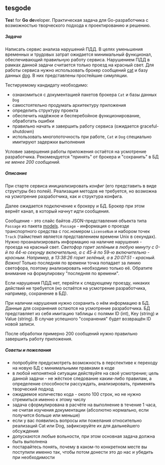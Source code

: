 ## tesgode
**Tes**t for **Go** **de**veloper. Практическая задача для Go-разработчика с возможностью творческого подхода к проектированию и решению.

##### Задача
Написать сервис анализа нарушений ПДД.
В целях уменьшения временных и трудовых затрат ожидается минимальный функционал, обеспечивающий правильную работу сервиса. Нарушением ПДД в рамках данной задачи считается только проезд на красный свет.
Для работы сервиса нужно использовать брокер сообщений [cat](https://github.com/kvolis/tesgode/tree/main/cat) и базу данных [dog](https://github.com/kvolis/tesgode/tree/main/dog). В них представлены простейшие симуляции.

Тестируемому кандидату необходимо:
- ознакомиться с документацией пакетов брокера `Cat` и базы данных `Dog`
- самостоятельно продумать архитектуру приложения
- определить структуру проекта
- обеспечить надёжное и бесперебойное функционирование, обработать ошибки
- правильно начать и завершить работу сервиса (ожидается graceful-shutdown)
- использовать многопоточность при работе, `Cat` и `Dog` специально имитируют задержки выполнения

Условие завершения работы приложения остаётся на усмотрение разработчика. Рекомендуется "принять" от брокера и "сохранить" в БД _не менее 200 сообщений._

##### Описание

При старте сервиса инициализировать _конфиг_ (его представить в виде структуры без полей). Реализация методов не требуется, но возможна на усмотрение разработчика, как и структура конфига.

Далее ожидается подключение к брокеру и БД. Брокер при этом вернёт канал, в который начнут идти сообщения.

Сообщение - это слайс байтов JSON-представления объекта типа `Passage` из пакета [models](https://github.com/kvolis/tesgode/tree/main/models). `Passage` - информация о проезде транспортного средства с гос.номером `LicenseNum` и набором точек `Track` (таймстемп является представлением времени Unix в секундах).
Нужно проанализировать информацию на наличие нарушения - проезда на красный свет.
_Светофор горит зелёным в любую минуту с 0-й по 44-ю секунду включительно, а с 45-й по 59-ю включительно - красным. Например, в 13:38:26 горит зелёный, а в 20:07:51 - красный._
_Важно!_ Только последняя по времени точка попадает за линию светофора, поэтому анализировать необходимо только её. Обратите внимание на формулировку "последняя по времени".

Если нарушения ПДД нет, перейти к следующему проезду, никаких действий не требуется (но остаётся на усмотрение разработчика, например, сохранение в БД).

При наличии нарушения нужно сохранить о нём информацию в БД. Данные для сохранения остаются на усмотрение разработчика. БД представляет из себя имитацию таблицы с полями ID (int), Key (string) и Value (string). В случае успешного "сохранения" будет возвращён ID новой записи.

После обработки примерно 200 сообщений нужно правильно завершить работу приложения.

##### Советы и пожелания
- попробуйте предусмотреть возможность в перспективе к переходу на новую БД с минимальными правками в коде
- в любой непонятной ситуации действуйте на своё усмотрение; цель данной задачи - не жёсткое следование каким-либо правилам, а определение способности рассуждать, анализировать, применять творческий подход
- ожидаемое количество кода - около 100 строк, но не нужно стремиться именно к этому числу
- задача сформулирована в расчёте на выполнение в течение 1 часа, не считая изучения документации (абсолютно нормально, если получится больше или меньше)
- если у вас появились вопросы или пожелания относительно реализаций Cat или Dog, зафиксируйте их для дальнейшего обсуждения
- допускаются любые вольности, при этом основная задача должна быть выполнена
- постарайтесь понять, почему в каком-то конкретном месте вы поступили именно так, чтобы потом донести это до нас и убедить при необходимости